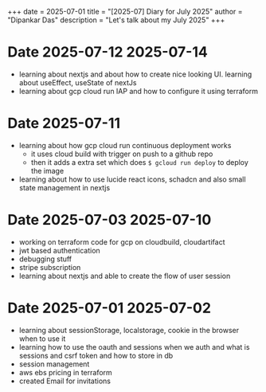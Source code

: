 +++
date = 2025-07-01
title = "[2025-07] Diary for July 2025"
author = "Dipankar Das"
description = "Let's talk about my July 2025"
+++

# Date 2025-07-12 2025-07-14
* learning about nextjs and about how to create nice looking UI. learning about useEffect, useState of nextJs
* learning about gcp cloud run IAP and how to configure it using terraform

# Date 2025-07-11
* learning about how gcp cloud run continuous deployment works
  * it uses cloud build with trigger on push to a github repo
  * then it adds a extra set which does `$ gcloud run deploy` to deploy the image
* learning about how to use lucide react icons, schadcn and also small state management in nextjs

# Date 2025-07-03 2025-07-10
* working on terraform code for gcp on cloudbuild, cloudartifact
* jwt based authentication
* debugging stuff
* stripe subscription
* learning about nextjs and able to create the flow of user session

# Date 2025-07-01 2025-07-02
* learning about sessionStorage, localstorage, cookie in the browser when to use it
* learning how to use the oauth and sessions when we auth and what is sessions and csrf token and how to store in db
* session management
* aws ebs pricing in terraform
* created Email for invitations

